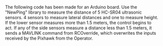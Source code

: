 The following code has been made for an Arduino board. Use the "NewPing" library to measure the distance of 5 HC-SR04 ultrasonic sensors. 4 sensors to measure lateral distances and one to measure height. If the lower sensor measures more than 1.5 meters, the control begins to act. If any of the side sensors measure a distance less than 1.5 meters, it sends a MAVLINK command from RCOverride, which overwrites the inputs received by the Pixhawk from the Operator. 
